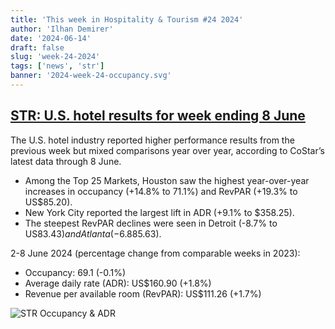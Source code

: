 ```yaml
---
title: 'This week in Hospitality & Tourism #24 2024'
author: 'Ilhan Demirer'
date: '2024-06-14'
draft: false
slug: 'week-24-2024'
tags: ['news', 'str']
banner: '2024-week-24-occupancy.svg'
---
```


## [STR: U.S. hotel results for week ending 8 June](https://str.com/press-release/us-hotel-results-week-ending-8-june)

The U.S. hotel industry reported higher performance results from the previous week but mixed comparisons year over year, according to CoStar’s latest data through 8 June.

- Among the Top 25 Markets, Houston saw the highest year-over-year increases in occupancy (+14.8% to 71.1%) and RevPAR (+19.3% to US$85.20).
- New York City reported the largest lift in ADR (+9.1% to $358.25).
- The steepest RevPAR declines were seen in Detroit (-8.7% to US$83.43) and Atlanta (-6.8% to US$85.63).

2-8 June 2024 (percentage change from comparable weeks in 2023):

- Occupancy: 69.1 (-0.1%)
- Average daily rate (ADR): US$160.90 (+1.8%)
- Revenue per available room (RevPAR): US$111.26 (+1.7%)

![STR Occupancy & ADR](/images/blogimages/2024-week-24-occupancy.svg)
